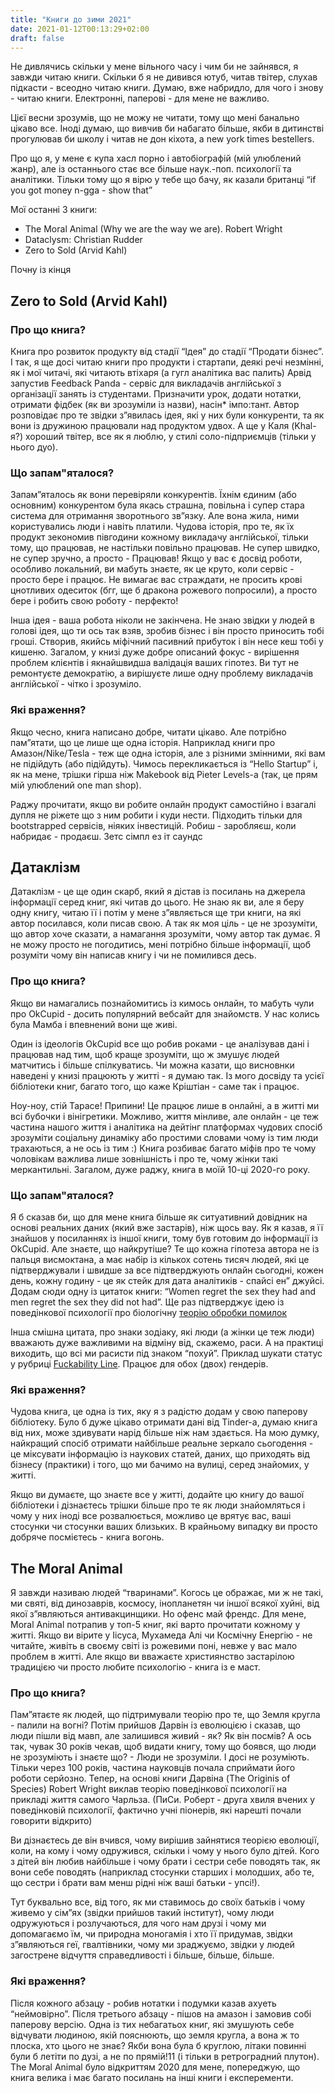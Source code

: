 ```yaml
---
title: "Книги до зими 2021"
date: 2021-01-12T00:13:29+02:00
draft: false
---
```


Не дивлячись скільки у мене вільного часу і чим би не зайнявся, я завжди читаю книги. Скільки б я не дивився ютуб, читав твітер, слухав підкасти - всеодно читаю книги. Думаю, вже набридло, для чого і знову - читаю книги. Електронні, паперові - для мене не важливо. 

Цієї весни зрозумів, що не можу не читати, тому що мені банально цікаво все. Іноді думаю, що вивчив би набагато більше, якби в дитинстві прогулював би школу і читав не дон кіхота, а new york times bestellers.  

Про що я, у мене є купа хасл порно і автобіографій (мій улюблений жанр), але із останнього стає все більше наук.-поп. психології та аналітики. Тільки тому що я вірю у тебе що бачу, як казали британці “if you got money n-gga - show that”  

Мої останні 3 книги:   
* The Moral Animal (Why we are the way we are). Robert Wright  
* Dataclysm: Christian Rudder  
* Zero to Sold (Arvid Kahl)  

Почну із кінця  

## Zero to Sold (Arvid Kahl)  

### Про що книга? 

Книга про розвиток продукту від стадії “Ідея” до стадії “Продати бізнес”. І так, я ще досі читаю книги про продукти і стартапи, деякі речі незмінні, як і мої читачі, які читають втіхаря (а гугл аналітика вас палить) Арвід запустив Feedback Panda - сервіс для викладачів англійської з організації занять із студентами. Призначити урок, додати нотатки, отримати фідбек (як ви зрозуміли із назви), насін* імпо:тант. Автор розповідає про те звідки з”явилась ідея, які у них були конкуренти, та як вони із дружиною працювали над продуктом удвох. А ще у Каля (Khal-я?) хороший твітер, все як я люблю, у стилі соло-підприємців (тільки у нього дуо).  

### Що запам\"яталося? 

Запам”яталось як вони перевіряли конкурентів. Їхнім єдиним (або основним) конкурентом була якась страшна, повільна і супер стара система для отримання зворотнього зв”язку. Але вона жила, ними користувались люди і навіть платили. Чудова історія, про те, як їх продукт зекономив півгодини кожному викладачу англійської, тільки тому, що працював, не настільки повільно працював. Не супер швидко, не супер зручно, а просто - Працював! Якщо у вас є досвід роботи, особливо локальний, ви мабуть знаєте, як це круто, коли сервіс - просто бере і працює. Не вимагає вас страждати, не просить крові цнотливих одеситок (бгг, ще б дракона рожевого попросили), а просто бере і робить свою роботу - перфекто!  

Інша ідея - ваша робота ніколи не закінчена. Не знаю звідки у людей в голові ідея, що ти ось так взяв, зробив бізнес і він просто приносить тобі гроші. Створив, якийсь міфічний пасивний прибуток і він несе кеш тобі у кишеню.  Загалом, у книзі дуже добре описаний фокус - вирішення проблем клієнтів і якнайшвидша валідація ваших гіпотез. Ви тут не ремонтуєте демократію, а вирішуєте лише одну проблему викладачів англійської - чітко і зрозуміло.  

### Які враження? 

Якщо чесно, книга написано добре, читати цікаво. Але потрібно пам”ятати, що це лише ще одна історія. Наприклад книги про Амазон/Nike/Tesla - теж ще одна історія, але з різними змінними, які вам не підійдуть (або підійдуть). Чимось перекликається із “Hello Startup” і, як на мене, трішки гірша ніж Makebook від Pieter Levels-a (так, це прям мій улюблений one man shop).  

Раджу прочитати, якщо ви робите онлайн продукт самостійно і взагалі дупля не ріжете що з ним робити і куди нести. Підходить тільки для bootstrapped сервісів, ніяких інвестицій. Робиш - заробляєш, коли набридає - продаєш. Зетс сімпл ез іт саундс  

## Датаклізм 

Датаклізм - це ще один скарб, який я дістав із посилань на джерела інформації серед книг, які читав до цього. Не знаю як ви, але я беру одну книгу, читаю її і потім у мене з”являється ще три книги, на які автор посилався, коли писав свою. А так як моя ціль - це не зрозуміти, що автор хоче сказати, а намагання зрозуміти, чому автор так думає. Я не можу просто не погодитись, мені потрібно більше інформації, щоб розуміти чому він написав книгу і чи не помилився десь.   

### Про що книга? 

Якщо ви намагались познайомитись із кимось онлайн, то мабуть чули про OkCupid - досить популярний вебсайт для знайомств. У нас колись була Мамба і впевнений вони ще живі.  

Один із ідеологів OkCupid все що робив роками - це аналізував дані і працював над тим, щоб краще зрозуміти, що ж змушує людей матчитись і більше спілкуватись. Чи можна казати, що висновнки наведені у книзі працюють у житті - я думаю так. Із мого досвіду та усієї бібліотеки книг, багато того, що каже Кріштіан - саме так і працює.  

Ноу-ноу, стій Тарасе! Припини! Це працює лише в онлайні, а в житті ми всі бубочки і вінігретики. Можливо, життя мінливе, але онлайн - це теж частина нашого життя і аналітика на дейтінг платформах чудових спосіб зрозуміти соціальну динаміку або простими словами чому із тим люди трахаються, а не ось із тим :)  Книга розбиває багато міфів про те чому чоловікам важлива лише зовнішність і про те, чому жінки такі меркантильні. Загалом, дуже раджу, книга в моїй 10-ці 2020-го року.  

### Що запам\"яталося? 

Я б сказав би, що для мене книга більше як ситуативний довідник на основі реальних даних (який вже застарів), ніж щось вау. Як я казав, я її знайшов у посиланнях із іншої книги, тому був готовим до інформації із OkCupid. Але знаєте, що найкрутіше? Те що кожна гіпотеза автора не із пальця висмоктана, а має набір із кількох сотень тисяч людей, які це підтверджували і швидше за все підтверджують онлайн сьогодні, кожен день, кожну годину - це як стейк для дата аналітиків - спайсі ен” джуйсі.  Додам сюди одну із цитаток книги: “Women regret the sex they had and men regret the sex they did not had”. Ще раз підтверджує ідею із поведінкової психології про біологічну [теорію обробки помилок](https://www.darktriad.art/29-error-management)  

Інша смішна цитата, про знаки зодіаку, які люди (а жінки це теж люди) вважають дуже важливими на відміну від, скажемо, раси. А на практиці виходить, що всі ми расисти під знаком “похуй”. Приклад шукати статус у рубриці [Fuckability Line](https://www.darktriad.art/posts/25-fkcb-line/). Працює для обох (двох) гендерів.   

### Які враження? 

Чудова книга, це одна із тих, яку я з радістю додам у свою паперову бібліотеку. Було б дуже цікаво отримати дані від Tinder-a, думаю книга від них, може здивувати нарід більше ніж нам здається.  На мою думку, найкращий спосіб отримати найбільше реальне зеркало сьогодення - це міксувати інформацію із наукових статей, даних, що приходять від бізнесу (практики) і того, що ми бачимо на вулиці, серед знайомих, у житті. 

Якщо ви думаєте, що знаєте все у житті, додайте цю книгу до вашої бібліотеки і дізнаєтесь трішки більше про те як люди знайомляться і чому у них іноді все розвалюється, можливо це врятує вас, ваші стосунки чи стосунки ваших близьких. В крайньому випадку ви просто добряче посмієтесь - книга вогонь.  

## The Moral Animal

Я завжди називаю людей “тваринами”. Когось це ображає, ми ж не такі, ми святі, від динозаврів, космосу, інопланетян чи іншої всякої хуйні, від якої з”являються антивакцинщики. Но офенс май френдс.  Для мене, Moral Animal потрапив у топ-5 книг, які варто прочитати кожному у житті. Якщо ви вірите у Іісуса, Мухамеда Алі чи Космічну Енергію - не читайте, живіть в своєму світі із рожевими поні, невже у вас мало проблем в житті. Але якщо ви вважаєте християнство застарілою традицією чи просто любите психологію - книга із е маст.  

### Про що книга? 

Пам”ятаєте як людей, що підтримували теорію про те, що Земля кругла - палили на вогні? Потім прийшов Дарвін  із еволюцією і сказав, що люди пішли від мавп, але залишився живий - як? Як він посмів? А ось так, чувак 30 років чекав, щоб видати книгу, тому що боявся, що люди не зрозуміють і знаєте що? - Люди не зрозуміли. І досі не розуміють. Тільки через 100 років, частина науковців почала сприймати його роботи серйозно. Тепер, на основі книги Дарвіна (The Originis of Species) Robert Wright виклав теорію поведінкової психології на прикладі життя самого Чарльза. (ПиСи. Роберт - друга хвиля вчених у поведінковій психології, фактично учні піонерів, які нарешті почали говорити відкрито)  

Ви дізнаєтесь де він вчився, чому вирішив зайнятися теорією еволюції, коли, на кому і чому одружився, скільки і чому у нього було дітей. Кого з дітей він любив найбільше і чому брати і сестри себе поводять так, як вони себе поводять (наприклад стосунки старших і молодших, або те, що сестри і брати вам менш рідні ніж ваші батьки - упсі!).  

Тут буквально все, від того, як ми ставимось до своїх батьків і чому живемо у сім”ях (звідки прийшов такий інститут), чому люди одружуються і розлучаються, для чого нам друзі і чому ми допомагаємо їм, чи природна моногамія і хто її придумав, звідки з”являються геї, гвалтівники, чому ми зраджуємо, звідки у людей загострене відчуття справедливості і більше, більше, більше.   

### Які враження? 

Після кожного абзацу - робив нотатки і подумки казав ахуеть “неймовірно”. Після третього абзацу - пішов на амазон і замовив собі паперову версію. Одна із тих небагатьох книг, які змушують себе відчувати людиною, якій пояснюють, що земля кругла, а вона ж то плоска, хто цього не знає? Якби вона була б круглою, літаки повинні були б летіти по дузі, а не по прямій!11 (і тільки в ретроградний плутон). The Moral Animal було відкриттям 2020 для мене, попереджую, що книга велика і має багато посилань на інші книги і експеременти.

